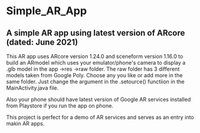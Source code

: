 # Simple_AR_App
A simple AR app using latest version of ARcore (dated: June 2021)
-------------

This AR app uses ARcore version 1.24.0 and sceneform version 1.16.0 to build an ARmodel which uses your emulator/phone's camera to display a .glb model in the app ->res ->raw folder. The raw folder has 3 different models taken from Google Poly. Choose any you like or add more in the same folder. Just change the argument in the .setource() functiion in the MainActivity.java file.

Also your phone should have latest version of Google AR services installed from Playstore if you run the app on phone.

This project is perfect for a demo of AR services and serves as an entry into makin AR apps.
